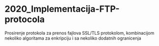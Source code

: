 # 2020_Implementacija-FTP-protocola
Prosirenje protokola za prenos fajlova SSL/TLS protokolom, kombinacijom nekoliko algoritama za enkripciju i sa nekoliko dodatnih ogranicenja
